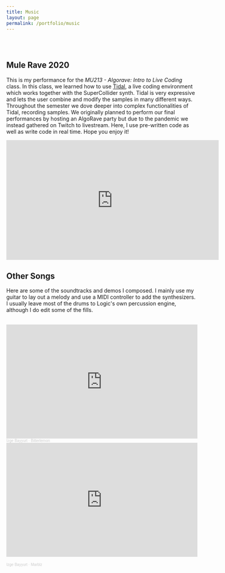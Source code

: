 ```yaml
---
title: Music
layout: page
permalink: /portfolio/music
---
```


<h2 style="margin-top: 75px"> Mule Rave 2020 </h2>
<p> This is my performance for the <i> MU213 - Algorave: Intro to Live Coding </i> class. In this class, we learned how to use <a href="https://tidalcycles.org"> Tidal</a>, a live coding environment which works together with the SuperCollider synth. Tidal is very expressive and lets the user combine and modify the samples in many different ways. Throughout the semester we dove deeper into complex functionalities of Tidal, recording samples. We originally planned to perform our final performances by hosting an AlgoRave party but due to the pandemic we instead gathered on Twitch to livestream. Here, I use pre-written code as well as write code in real time. Hope you enjoy it! </p>

<iframe width="560" height="315" src="https://www.youtube.com/embed/YCWjuKDOEs8" frameborder="0" allow="accelerometer; autoplay; clipboard-write; encrypted-media; gyroscope; picture-in-picture" allowfullscreen></iframe>

<h2 style="margin-top: 30px"> Other Songs </h2>
<p style="margin-bottom:30px"> Here are some of the soundtracks and demos I composed. I mainly use my guitar to lay out a melody and use a MIDI controller to add the synthesizers. I usually leave most of the drums to Logic's own percussion engine, although I do edit some of the fills. </p>

<iframe width="100%" height="300" scrolling="no" frameborder="no" allow="autoplay" src="https://w.soundcloud.com/player/?url=https%3A//api.soundcloud.com/tracks/993853648&color=%23ded764&auto_play=false&hide_related=false&show_comments=true&show_user=true&show_reposts=false&show_teaser=true&visual=true"></iframe><div style="font-size: 10px; color: #cccccc;line-break: anywhere;word-break: normal;overflow: hidden;white-space: nowrap;text-overflow: ellipsis; font-family: Interstate,Lucida Grande,Lucida Sans Unicode,Lucida Sans,Garuda,Verdana,Tahoma,sans-serif;font-weight: 100;"><a href="https://soundcloud.com/izge-bayyurt" title="Izge Bayyurt" target="_blank" style="color: #cccccc; text-decoration: none;">Izge Bayyurt</a> · <a href="https://soundcloud.com/izge-bayyurt/bitterlemon" title="Bitterlemon" target="_blank" style="color: #cccccc; text-decoration: none;">Bitterlemon</a></div>

<iframe width="100%" height="300" scrolling="no" frameborder="no" allow="autoplay" src="https://w.soundcloud.com/player/?url=https%3A//api.soundcloud.com/tracks/993875074&color=%23a7c4e0&auto_play=false&hide_related=false&show_comments=true&show_user=true&show_reposts=false&show_teaser=true&visual=true"></iframe><div style="margin-top:15px; font-size: 10px; color: #cccccc;line-break: anywhere;word-break: normal;overflow: hidden;white-space: nowrap;text-overflow: ellipsis; font-family: Interstate,Lucida Grande,Lucida Sans Unicode,Lucida Sans,Garuda,Verdana,Tahoma,sans-serif;font-weight: 100;"><a href="https://soundcloud.com/izge-bayyurt" title="Izge Bayyurt" target="_blank" style="color: #cccccc; text-decoration: none;">Izge Bayyurt</a> · <a href="https://soundcloud.com/izge-bayyurt/marblz" title="Marblz" target="_blank" style="color: #cccccc; text-decoration: none;">Marblz</a></div>
